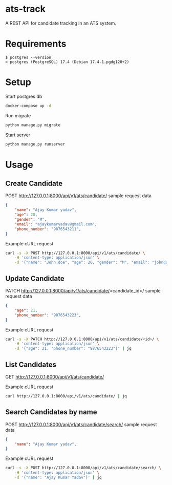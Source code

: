 # ats-track

A REST API for candidate tracking in an ATS system. 

# Requirements
```
$ postgres --version
> postgres (PostgreSQL) 17.4 (Debian 17.4-1.pgdg120+2)
```

# Setup

Start postgres db

```bash
docker-compose up -d
```

Run migrate
```bash
python manage.py migrate
```

Start server

```bash
python manage.py runserver
```

# Usage

## Create Candidate
POST http://127.0.0.1:8000/api/v1/ats/candidate/
sample request data 
```json
{
    "name": "Ajay Kumar yadav",
    "age": 20,
    "gender": "M",
    "email": "ajaykumaryadav@gmail.com",
    "phone_number": "9876543211",
}
```

Example cURL request
```bash
curl -s -X POST http://127.0.0.1:8000/api/v1/ats/candidate/ \
    -H 'content-type: application/json' \
    -d '{"name": "John doe", "age": 20, "gender": "M", "email": "johndoe@gmail.com", "phone_number": "9876643211"}' | jq
```

## Update Candidate
PATCH http://127.0.0.1:8000/api/v1/ats/candidate/<candidate_id>/
sample request data
```json
{
    "age": 21,
    "phone_number": "9876543223",
}
```
Example cURL request
```bash
curl -s -X PATCH http://127.0.0.1:8000/api/v1/ats/candidate/<id>/ \
    -H 'content-type: application/json' \
    -d '{"age": 21, "phone_number": "9876543223"}' | jq
```

## List Candidates
GET http://127.0.0.1:8000/api/v1/ats/candidate/

Example cURL request

```bash
curl http://127.0.0.1:8000/api/v1/ats/candidate/ | jq
```

## Search Candidates by name

POST http://127.0.0.1:8000/api/v1/ats/candidate/search/
sample request data
```json
{
    "name": "Ajay Kumar yadav",
}
```
Example cURL request
```bash
curl -s -X POST http://127.0.0.1:8000/api/v1/ats/candidate/search/ \
    -H 'content-type: application/json' \
    -d '{"name": "Ajay Kumar Yadav"}' | jq
```